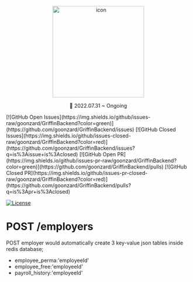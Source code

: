 <div align="center">

<img src="https://user-images.githubusercontent.com/54009920/183289711-bf7c3303-0cf6-48ee-a270-d777d8d1bc45.svg" alt="icon" width="250"/>

📆 2022.07.31 ~ Ongoing

</div>

<div>
[![GitHub Open Issues](https://img.shields.io/github/issues-raw/goonzard/GriffinBackend?color=green)](https://github.com/goonzard/GriffinBackend/issues)
[![GitHub Closed Issues](https://img.shields.io/github/issues-closed-raw/goonzard/GriffinBackend?color=red)](https://github.com/goonzard/GriffinBackend/issues?q=is%3Aissue+is%3Aclosed)
[![GitHub Open PR](https://img.shields.io/github/issues-pr-raw/goonzard/GriffinBackend?color=green)](https://github.com/goonzard/GriffinBackend/pulls)
[![GitHub Closed PR](https://img.shields.io/github/issues-pr-closed-raw/goonzard/GriffinBackend?color=red)](https://github.com/goonzard/GriffinBackend/pulls?q=is%3Apr+is%3Aclosed)

[![License](https://img.shields.io/badge/license-MIT-blue.svg)](https://opensource.org/licenses/MIT)
</div>


# POST /employers

<p>

POST employer would automatically create 3 key-value json tables inside redis database;
  - employee_perma:'employeeId'
  - employee_free:'employeeId'
  - payroll_history:'employeeId'

</p>
